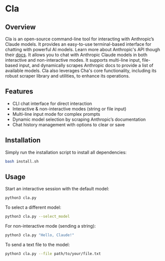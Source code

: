 # Cla

## Overview

Cla is an open-source command-line tool for interacting with Anthropic’s Claude models. It provides an easy-to-use terminal-based interface for chatting with powerful AI models. Learn more about Anthropic's API though their [docs](https://docs.anthropic.com/en/docs/welcome). It allows you to chat with Anthropic Claude models in both interactive and non-interactive modes. It supports multi-line input, file-based input, and dynamically scrapes Anthropic docs to provide a list of available models. Cla also leverages Cha's core functionality, including its robust scraper library and utilities, to enhance its operations.

## Features

- CLI chat interface for direct interaction
- Interactive & non-interactive modes (string or file input)
- Multi-line input mode for complex prompts
- Dynamic model selection by scraping Anthropic’s documentation
- Chat history management with options to clear or save

## Installation

Simply run the installation script to install all dependencies:

```bash
bash install.sh
```

## Usage

Start an interactive session with the default model:

```bash
python3 cla.py
```

To select a different model:

```bash
python3 cla.py --select_model
```

For non-interactive mode (sending a string):

```bash
python3 cla.py "Hello, Claude!"
```

To send a text file to the model:

```bash
python3 cla.py --file path/to/your/file.txt
```

